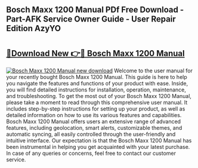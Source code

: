 ## Bosch Maxx 1200 Manual PDf Free Download - Part-AFK Service Owner Guide - User Repair Edition AzyYO

# <h2><a href="http://bc70988.oget.top/?id=Bosch+Maxx+1200+Manual">🔗Download New 👉🔴 Bosch Maxx 1200 Manual</a></h2>

[![Bosch Maxx 1200 Manual new download](https://i.imgur.com/5g1atiW.png)](http://bc70988.oget.top/?id=Bosch+Maxx+1200+Manual)
Welcome to the user manual for your recently bought Bosch Maxx 1200 Manual. This guide is here to help you navigate the features and functions of your product with ease. Inside, you will find detailed instructions for installation, operation, maintenance, and troubleshooting. To get the most out of your Bosch Maxx 1200 Manual, please take a moment to read through this comprehensive user manual. It includes step-by-step instructions for setting up your product, as well as detailed information on how to use its various features and capabilities. Bosch Maxx 1200 Manual offers users an extensive range of advanced features, including geolocation, smart alerts, customizable themes, and automatic syncing, all easily controlled through the user-friendly and intuitive interface. Our expectation is that the Bosch Maxx 1200 Manual has been instrumental in helping you get acquainted with your latest purchase. In case of any queries or concerns, feel free to contact our customer service.
